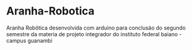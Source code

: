 # Aranha-Robotica
Aranha Robôtica desenvolvida com arduino para conclusão do segundo semestre da materia de projeto integrador do instituto federal baiano - campus guanambi

